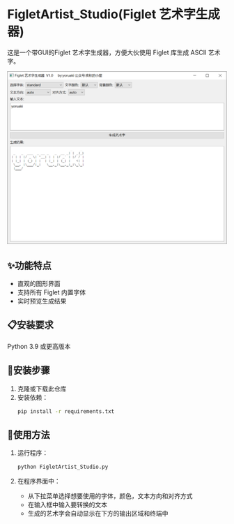 # FigletArtist_Studio(Figlet 艺术字生成器)

这是一个带GUI的Figlet 艺术字生成器，方便大伙使用 Figlet 库生成 ASCII 艺术字。

<img src=".\assets\1.png" style="zoom:50%;" />

## ✨功能特点

- 直观的图形界面
- 支持所有 Figlet 内置字体
- 实时预览生成结果

## 📋安装要求

Python 3.9 或更高版本

## 🚀安装步骤

1. 克隆或下载此仓库
2. 安装依赖：
   ```bash
   pip install -r requirements.txt
   ```

## 🔧使用方法

1. 运行程序：
   ```bash
   python FigletArtist_Studio.py
   ```

2. 在程序界面中：
   - 从下拉菜单选择想要使用的字体，颜色，文本方向和对齐方式
   - 在输入框中输入要转换的文本
   - 生成的艺术字会自动显示在下方的输出区域和终端中
